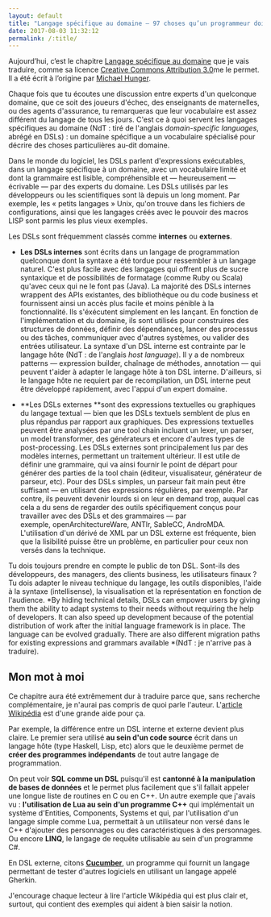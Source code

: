 ```yaml
---
layout: default
title: "Langage spécifique au domaine — 97 choses qu’un programmeur doit savoir"
date: 2017-08-03 11:32:12
permalink: /:title/
---
```

Aujourd’hui, c’est le chapitre [Langage spécifique au domaine](http://programmer.97things.oreilly.com/wiki/index.php/Domain-Specific_Languages) que je vais traduire, comme sa licence [Creative Commons Attribution 3.0](http://creativecommons.org/licenses/by/3.0/us/)me le permet. Il a été écrit à l’origine par [Michael Hunger](http://programmer.97things.oreilly.com/wiki/index.php/Michael_Hunger "Michael Hunger").

<!--excerpt-->

Chaque fois que tu écoutes une discussion entre experts d'un quelconque domaine, que ce soit des joueurs d'échec, des enseignants de maternelles, ou des agents d'assurance, tu remarqueras que leur vocabulaire est assez différent du langage de tous les jours. C'est ce à quoi servent les langages spécifiques au domaine (NdT : tiré de l'anglais *domain-specific languages*, abrégé en DSLs) : un domaine spécifique a un vocabulaire spécialisé pour décrire des choses particulières au-dit domaine.

Dans le monde du logiciel, les DSLs parlent d'expressions exécutables, dans un langage spécifique à un domaine, avec un vocabulaire limité et dont la grammaire est lisible, compréhensible et — heureusement — écrivable — par des experts du domaine. Les DSLs utilisés par les développeurs ou les scientifiques sont là depuis un long moment. Par exemple, les « petits langages » Unix, qu'on trouve dans les fichiers de configurations, ainsi que les langages créés avec le pouvoir des macros LISP sont parmis les plus vieux exemples.

Les DSLs sont fréquemment classés comme **internes** ou **externes**.

- **Les DSLs internes** sont écrits dans un langage de programmation quelconque dont la syntaxe a été tordue pour ressembler à un langage naturel. C'est plus facile avec des langages qui offrent plus de sucre syntaxique et de possibilités de formatage (comme Ruby ou Scala) qu'avec ceux qui ne le font pas (Java). La majorité des DSLs internes wrappent des APIs existantes, des bibliothèque ou du code business et fournissent ainsi un accès plus facile et moins pénible à la fonctionnalité. Ils s'éxécutent simplement en les lançant. En fonction de l'implémentation et du domaine, ils sont utilisés pour construires des structures de données, définir des dépendances, lancer des processus ou des tâches, communiquer avec d'autres systèmes, ou valider des entrées utilisateur. La syntaxe d'un DSL interne est contrainte par le langage hôte (NdT : de l'anglais *host language*). Il y a de nombreux patterns — expression builder, chaînage de méthodes, annotation — qui peuvent t'aider à adapter le langage hôte à ton DSL interne. D'ailleurs, si le langage hôte ne requiert par de recompilation, un DSL interne peut être développé rapidement, avec l'appui d'un expert domaine.

- **Les DSLs externes **sont des expressions textuelles ou graphiques du langage textual — bien que les DSLs textuels semblent de plus en plus répandus par rapport aux graphiques. Des expressions textuelles peuvent être analysées par une tool chain incluant un lexer, un parser, un model transformer, des générateurs et encore d'autres types de post-processing. Les DSLs externes sont principalement lus par des modèles internes, permettant un traitement ultérieur. Il est utile de définir une grammaire, qui va ainsi fournir le point de départ pour générer des parties de la tool chain (éditeur, visualisateur, générateur de parseur, etc). Pour des DSLs simples, un parseur fait main peut être suffisant — en utilisant des expressions régulières, par exemple. Par contre, ils peuvent devenir lourds si on leur en demand trop, auquel cas cela a du sens de regarder des outils spécifiquement conçus pour travailler avec des DSLs et des grammaires — par exemple, openArchitectureWare, ANTlr, SableCC, AndroMDA. L'utilisation d'un dérivé de XML par un DSL externe est fréquente, bien que la lisibilité puisse être un problème, en particulier pour ceux non versés dans la technique.

Tu dois toujours prendre en compte le public de ton DSL. Sont-ils des développeurs, des managers, des clients business, les utilisateurs finaux ? Tu dois adapter le niveau technique du langage, les outils disponibles, l'aide à la syntaxe (intellisense), la visualisation et la représentation en fonction de l'audience. *By hiding technical details, DSLs can empower users by giving them the ability to adapt systems to their needs without requiring the help of developers. It can also speed up development because of the potential distribution of work after the initial language framework is in place. The language can be evolved gradually. There are also different migration paths for existing expressions and grammars available *(NdT : je n'arrive pas à traduire).

## Mon mot à moi

Ce chapitre aura été extrêmement dur à traduire parce que, sans recherche complémentaire, je n'aurai pas compris de quoi parle l'auteur. L'[article Wikipédia](https://fr.wikipedia.org/wiki/Langage_d%C3%A9di%C3%A9) est d'une grande aide pour ça.

Par exemple, la différence entre un DSL interne et externe devient plus claire. Le premier sera utilisé **au sein d'un code source** écrit dans un langage hôte (type Haskell, Lisp, etc) alors que le deuxième permet de **créer des programmes indépendants** de tout autre langage de programmation.

On peut voir **SQL comme un DSL** puisqu'il est **cantonné à la manipulation de bases de données** et le permet plus facilement que s'il fallait appeler une longue liste de routines en C ou en C++. Un autre exemple que j'avais vu : **l'utilisation de Lua au sein d'un programme C++** qui implémentait un système d'Entities, Components, Systems et qui, par l'utilisation d'un langage simple comme Lua, permettait à un utilisateur non versé dans le C++ d'ajouter des personnages ou des caractéristiques à des personnages. Ou encore **LINQ**, le langage de requête utilisable au sein d'un programme C#.

En DSL externe, citons [**Cucumber**](https://en.wikipedia.org/wiki/Cucumber_(software)), un programme qui fournit un langage permettant de tester d'autres logiciels en utilisant un langage appelé Gherkin.

J'encourage chaque lecteur à lire l'article Wikipédia qui est plus clair et, surtout, qui contient des exemples qui aident à bien saisir la notion.